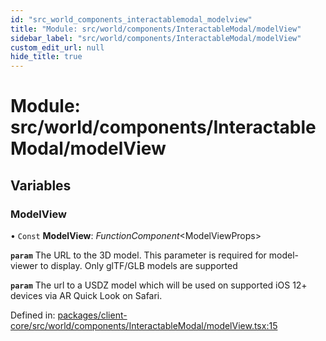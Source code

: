 ```yaml
---
id: "src_world_components_interactablemodal_modelview"
title: "Module: src/world/components/InteractableModal/modelView"
sidebar_label: "src/world/components/InteractableModal/modelView"
custom_edit_url: null
hide_title: true
---
```


# Module: src/world/components/InteractableModal/modelView

## Variables

### ModelView

• `Const` **ModelView**: *FunctionComponent*<ModelViewProps\>

**`param`** The URL to the 3D model. This parameter is required for model-viewer to display. Only glTF/GLB models are supported

**`param`** The url to a USDZ model which will be used on supported iOS 12+ devices via AR Quick Look on Safari.

Defined in: [packages/client-core/src/world/components/InteractableModal/modelView.tsx:15](https://github.com/xr3ngine/xr3ngine/blob/a16a45d7e/packages/client-core/src/world/components/InteractableModal/modelView.tsx#L15)
